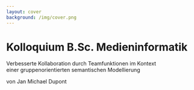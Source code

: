 ```yaml
---
layout: cover
background: /img/cover.png
---
```


# Kolloquium B.Sc. Medieninformatik

Verbesserte Kollaboration durch Teamfunktionen im Kontext  
einer gruppenorientierten semantischen Modellierung

von Jan Michael Dupont

<DalleDisclaimer position="right" />
